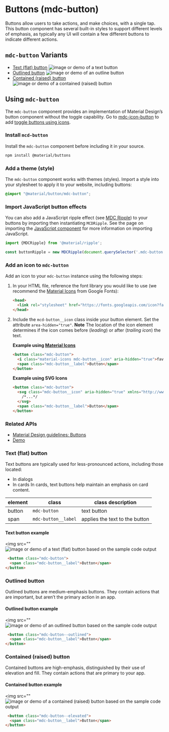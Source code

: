 <!--docs:
title: "Buttons"
layout: detail
section: components
excerpt: "Material Design-styled buttons."
iconId: button
path: /catalog/buttons/button
-->

# Buttons (mdc-button)

<!--<div class="article__asset">
  <a class="article__asset-link"
     href="https://material-components.github.io/material-components-web-catalog/#/component/button">
    <img src="{{ site.rootpath }}/images/mdc_web_screenshots/buttons.png" width="363" alt="Buttons screenshot">
  </a>
</div>-->

Buttons allow users to take actions, and make choices, with a single tap. This button component has several built-in styles to support different levels of emphasis, as typically any UI will contain a few different buttons to indicate different actions.

## `mdc-button` Variants
* [Text (flat) button](#text-flat-button)
    <img src="" alt="image or demo of a text button">
* [Outlined button](#outlined-button)
    <img src="" alt="image or demo of an outline button">
* [Contained (raised) button](#contained-raised-button)
    <img src="" alt="image or demo of a contained (raised) button">

## Using `mdc-button`
The `mdc-button` component provides an implementation of Material Design’s button component without the toggle capability. Go to [mdc-icon-button](mdc-icon-button) to add [toggle buttons using icons](https://material.io/buttons/#toggle-button).

### Install `mcd-button`
Install the `mdc-button` component before including it in your source.

```bash
npm install @material/buttons
```
### Add a theme (style)
The `mdc-button` component works with themes (styles). Import a style into your stylesheet to apply it to your website, including buttons:

```css
@import "@material/button/mdc-button";
```
### Import JavaScript button effects
You can also add a JavaScript ripple effect (see [MDC Ripple](https://github.com/material-components/material-components-web/blob/master/packages/mdc-ripple)) to your buttons by importing then instantiating `MCDRipple`. See the page on importing the [JavaScript component](https://github.com/material-components/material-components-web/blob/master/docs/importing-js.md) for more information on importing JavaScript.

```js
import {MDCRipple} from '@material/ripple';

const buttonRipple = new MDCRipple(document.querySelector('.mdc-button'));
```

### Add an icon to `mdc-button`

Add an icon to your `mdc-button` instance using the following steps:

1. In your HTML file, reference the font library you would like to use (we recommend the [Material Icons](https://material.io/tools/icons/) from Google Fonts):
    ```HTML
    <head>
      <link rel="stylesheet" href="https://fonts.googleapis.com/icon?family=Material+Icons">
    </head>
    ```
1. Include the `mcd-button__icon` class inside your button element. Set the attribute `area-hidden="true"`.
    **Note** The location of the icon element determines if the icon comes before (*leading*) or after (*trailing icon*) the text.

    **Example using [Material Icons](https://material.io/tools/icons/)**
    ```HTML
    <button class="mdc-button">
      <i class="material-icons mdc-button__icon" aria-hidden="true">favorite</i>
      <span class="mdc-button__label">Button</span>
    </button>
    ```
    **Example using SVG Icons**
    ```html
    <button class="mdc-button">
      <svg class="mdc-button__icon" aria-hidden="true" xmlns="http://www.w3.org/2000/svg" viewBox="...">
        /*...*/
      </svg>
      <span class="mdc-button__label">Button</span>
    </button>
    ```
### Related APIs

<ul class="icon-list">
  <li class="icon-list-item icon-list-item--spec">
    <a href="https://material.io/go/design-buttons">Material Design guidelines: Buttons</a>
  </li>
  <li class="icon-list-item icon-list-item--link">
    <a href="https://material-components.github.io/material-components-web-catalog/#/component/button">Demo</a>
  </li>
</ul>

### Text (flat) button

Text buttons are typically used for less-pronounced actions, including those located:
* In dialogs
* In cards
In cards, text buttons help maintain an emphasis on card content.



element | class | class description
---|---|---
button | `mdc-button` | text button
span | `mdc-button__label` | applies the text to the button

#### Text button example
<img src=""<img src="" alt="image or demo of a text (flat) button based on the sample code output">

```html
 <button class="mdc-button">
  <span class="mdc-button__label">Button</span>
</button>
```

### Outlined button

Outlined buttons are medium-emphasis buttons. They contain actions that are important, but aren’t the primary action in an app.


#### Outlined button example

<img src=""<img src="" alt="image or demo of an outlined button based on the sample code output">

```html
 <button class="mdc-button--outlined">
  <span class="mdc-button__label">Button</span>
</button>
```

### Contained (raised) button

Contained buttons are high-emphasis, distinguished by their use of elevation and fill. They contain actions that are primary to your app.


#### Contained button example


<img src=""<img src="" alt="image or demo of a contained (raised) button based on the sample code output">

```html
 <button class="mdc-button--elevated">
  <span class="mdc-button__label">Button</span>
</button>
```
